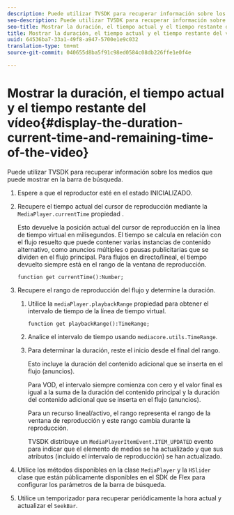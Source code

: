 ```yaml
---
description: Puede utilizar TVSDK para recuperar información sobre los medios que puede mostrar en la barra de búsqueda.
seo-description: Puede utilizar TVSDK para recuperar información sobre los medios que puede mostrar en la barra de búsqueda.
seo-title: Mostrar la duración, el tiempo actual y el tiempo restante del vídeo
title: Mostrar la duración, el tiempo actual y el tiempo restante del vídeo
uuid: 64536ba7-33a1-49f8-a947-5700e1e9c032
translation-type: tm+mt
source-git-commit: 040655d8ba5f91c98ed0584c08db226ffe1e0f4e

---
```



# Mostrar la duración, el tiempo actual y el tiempo restante del vídeo{#display-the-duration-current-time-and-remaining-time-of-the-video}

Puede utilizar TVSDK para recuperar información sobre los medios que puede mostrar en la barra de búsqueda.

1. Espere a que el reproductor esté en el estado INICIALIZADO.
1. Recupere el tiempo actual del cursor de reproducción mediante la `MediaPlayer.currentTime` propiedad .

   Esto devuelve la posición actual del cursor de reproducción en la línea de tiempo virtual en milisegundos. El tiempo se calcula en relación con el flujo resuelto que puede contener varias instancias de contenido alternativo, como anuncios múltiples o pausas publicitarias que se dividen en el flujo principal. Para flujos en directo/lineal, el tiempo devuelto siempre está en el rango de la ventana de reproducción.

   ```
   function get currentTime():Number;
   ```

1. Recupere el rango de reproducción del flujo y determine la duración.
   1. Utilice la `mediaPlayer.playbackRange` propiedad para obtener el intervalo de tiempo de la línea de tiempo virtual.

      ```
      function get playbackRange():TimeRange;
      ```

   1. Analice el intervalo de tiempo usando `mediacore.utils.TimeRange`.
   1. Para determinar la duración, reste el inicio desde el final del rango.

      Esto incluye la duración del contenido adicional que se inserta en el flujo (anuncios).

      Para VOD, el intervalo siempre comienza con cero y el valor final es igual a la suma de la duración del contenido principal y la duración del contenido adicional que se inserta en el flujo (anuncios).

      Para un recurso lineal/activo, el rango representa el rango de la ventana de reproducción y este rango cambia durante la reproducción.

      TVSDK distribuye un `MediaPlayerItemEvent.ITEM_UPDATED` evento para indicar que el elemento de medios se ha actualizado y que sus atributos (incluido el intervalo de reproducción) se han actualizado.

1. Utilice los métodos disponibles en la clase `MediaPlayer` y la `HSlider` clase que están públicamente disponibles en el SDK de Flex para configurar los parámetros de la barra de búsqueda.

1. Utilice un temporizador para recuperar periódicamente la hora actual y actualizar el `SeekBar`.
